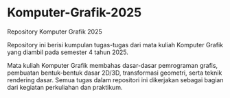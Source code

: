 # Komputer-Grafik-2025
Repository Komputer Grafik 2025

Repository ini berisi kumpulan tugas-tugas dari mata kuliah Komputer Grafik yang diambil pada semester 4 tahun 2025.

Mata kuliah Komputer Grafik membahas dasar-dasar pemrograman grafis, pembuatan bentuk-bentuk dasar 2D/3D, transformasi geometri, serta teknik rendering dasar. Semua tugas dalam repositori ini dikerjakan sebagai bagian dari kegiatan perkuliahan dan praktikum.

